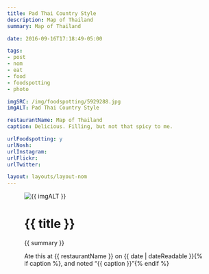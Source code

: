 ```yaml
---
title: Pad Thai Country Style
description: Map of Thailand
summary: Map of Thailand

date: 2016-09-16T17:18:49-05:00

tags:
- post
- nom
- eat
- food
- foodspotting
- photo

imgSRC: /img/foodspotting/5929288.jpg
imgALT: Pad Thai Country Style

restaurantName: Map of Thailand
caption: Delicious. Filling, but not that spicy to me.

urlFoodspotting: y
urlNosh: 
urlInstagram: 
urlFlickr:
urlTwitter: 

layout: layouts/layout-nom
---
```

<figure class="nom">
	<img class="u-photo img-border" src="{{ imgSRC }}" alt="{{ imgALT }}">
	<figcaption>
		<h1 class="title p-name">{{ title }}</h1>
		<p class="summary">{{ summary }}</p>
		<p>Ate this at {{ restaurantName }} on <time class="dt-published" datetime="{{ date | dateIso }}">{{ date | dateReadable }}</time>{% if caption %}, and noted <q class="caption">{{ caption }}</q>{% endif %}
	</figcaption>
</figure>